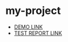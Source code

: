 # my-project
- [DEMO LINK](https://Oleksandr-Maslo.github.io/layout_hello-world/)
- [TEST REPORT LINK](https://Oleksandr-Maslo.github.io/layout_hello-world/report/html_report/)
